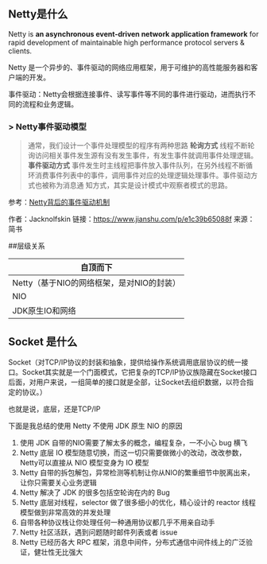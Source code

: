 ## Netty是什么

Netty is **an asynchronous event-driven network application framework**
for rapid development of maintainable high performance protocol servers & clients.

Netty 是一个异步的、事件驱动的网络应用框架，用于可维护的高性能服务器和客户端的开发。

事件驱动：Netty会根据连接事件、读写事件等不同的事件进行驱动，进而执行不同的流程和业务逻辑。

### > Netty事件驱动模型

> 通常，我们设计一个事件处理模型的程序有两种思路
> **轮询方式**
> 线程不断轮询访问相关事件发生源有没有发生事件，有发生事件就调用事件处理逻辑。
> **事件驱动方式**
> 事件发生时主线程把事件放入事件队列，在另外线程不断循环消费事件列表中的事件，调用事件对应的处理逻辑处理事件。事件驱动方式也被称为消息通  知方式，其实是设计模式中观察者模式的思路。

参考：[Netty背后的事件驱动机制](https://www.jianshu.com/p/e1c39b65088f)

作者：Jacknolfskin
链接：https://www.jianshu.com/p/e1c39b65088f
来源：简书



##层级关系



| 自顶而下                                  |
| ----------------------------------------- |
| Netty（基于NIO的网络框架，是对NIO的封装） |
| NIO                                       |
| JDK原生IO和网络                           |



## Socket 是什么

Socket（对TCP/IP协议的封装和抽象，提供给操作系统调用底层协议的统一接口。Socket其实就是一个门面模式，它把复杂的TCP/IP协议族隐藏在Socket接口后面，对用户来说，一组简单的接口就是全部，让Socket去组织数据，以符合指定的协议。）

也就是说，底层，还是TCP/IP



下面是我总结的使用 Netty 不使用 JDK 原生 NIO 的原因

1. 使用 JDK 自带的NIO需要了解太多的概念，编程复杂，一不小心 bug 横飞
2. Netty 底层 IO 模型随意切换，而这一切只需要做微小的改动，改改参数，Netty可以直接从 NIO 模型变身为 IO 模型
3. Netty 自带的拆包解包，异常检测等机制让你从NIO的繁重细节中脱离出来，让你只需要关心业务逻辑
4. Netty 解决了 JDK 的很多包括空轮询在内的 Bug
5. Netty 底层对线程，selector 做了很多细小的优化，精心设计的 reactor 线程模型做到非常高效的并发处理
6. 自带各种协议栈让你处理任何一种通用协议都几乎不用亲自动手
7. Netty 社区活跃，遇到问题随时邮件列表或者 issue
8. Netty 已经历各大 RPC 框架，消息中间件，分布式通信中间件线上的广泛验证，健壮性无比强大





